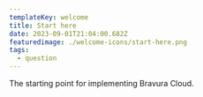 ```yaml
---
templateKey: welcome
title: Start here
date: 2023-09-01T21:04:00.682Z
featuredimage: ./welcome-icons/start-here.png
tags:
  - question
---
```


The starting point for implementing Bravura Cloud.

